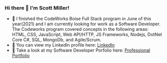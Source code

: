 ### Hi there 👋 I'm Scott Miller!


- 🌱 I finished the CodeWorks Boise Full Stack program in June of this year(2021) and I am currently looking for work as a Software Developer. The Codeworks program covered concepts in the following areas: HTML, CSS, JavaScript, Web API/HTTP, JS Frameworks, Nodejs, DotNet Core C#, SQL, MongoDb, and Agile/Scrum.
- 💼 You can view my LinkedIn profile here: [LinkedIn](https://www.linkedin.com/in/scott-miller-2190b7113)
- 🔭 Take a look at my Software Developer Porfolio here: [Professional Portfolio](https://idmiller2020.github.io/professional-portfolio/)
<!--
**IDMiller2020/IDMiller2020** is a ✨ _special_ ✨ repository because its `README.md` (this file) appears on your GitHub profile.

Here are some ideas to get you started:

- 🔭 I’m currently working on ...
- 🌱 I’m currently learning ...
- 👯 I’m looking to collaborate on ...
- 🤔 I’m looking for help with ...
- 💬 Ask me about ...
- 📫 How to reach me: ...
- 😄 Pronouns: ...
- ⚡ Fun fact: ...
- 💼
-->
